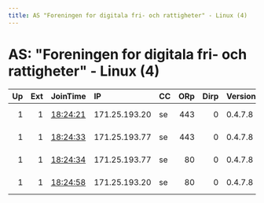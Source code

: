 ```yaml
---
title: AS "Foreningen for digitala fri- och rattigheter" - Linux (4)
---
```


# AS: "Foreningen for digitala fri- och rattigheter" - Linux (4)

|   Up |   Ext | JoinTime                                                                                              | IP            | CC   |   ORp |   Dirp | Version   | Contact                  | Nickname   |   eFamMembers |
|-----:|------:|:------------------------------------------------------------------------------------------------------|:--------------|:-----|------:|-------:|:----------|:-------------------------|:-----------|--------------:|
|    1 |     1 | [18:24:21](https://nusenu.github.io/OrNetStats/w/relay/0D967EACE42448A08E244366DF753BBFF611EB37.html) | 171.25.193.20 | se   |   443 |      0 | 0.4.7.8   | DFRI url:https://dfri.se | DFRI13     |             6 |
|    1 |     1 | [18:24:33](https://nusenu.github.io/OrNetStats/w/relay/498F3A02DC55C213ACD7EABD25E08C6146D75F52.html) | 171.25.193.77 | se   |   443 |      0 | 0.4.7.8   | DFRI url:https://dfri.se | DFRI15     |             6 |
|    1 |     1 | [18:24:34](https://nusenu.github.io/OrNetStats/w/relay/3FFBC41C659021F89A52E3E0204B25BA4CC0FCB9.html) | 171.25.193.77 | se   |    80 |      0 | 0.4.7.8   | DFRI url:https://dfri.se | DFRI16     |             6 |
|    1 |     1 | [18:24:58](https://nusenu.github.io/OrNetStats/w/relay/52B32AF256FC491913278E95DC229A1398D97871.html) | 171.25.193.20 | se   |    80 |      0 | 0.4.7.8   | DFRI url:https://dfri.se | DFRI14     |             6 |
